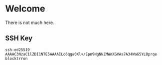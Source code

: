 # Welcome

There is not much here.

## SSH Key
```
ssh-ed25519 AAAAC3NzaC1lZDI1NTE5AAAAILo6qga0Xl+/Epn9NgNNZMWmXGVAa7A34WaG5YLOprqe blocktrron
```

